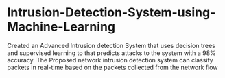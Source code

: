 # Intrusion-Detection-System-using-Machine-Learning
Created an Advanced Intrusion detection System that uses decision trees and supervised learning to that predicts attacks to the system with a 98% accuracy.
The Proposed network intrusion detection system can classify packets in real-time based on the packets collected from the network flow
